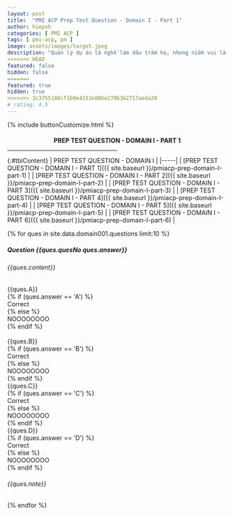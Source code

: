 ```yaml
---
layout: post
title:  "PMI ACP Prep Test Question - Domain I - Part 1"
author: hiepvh
categories: [ PMI ACP ]
tags: [ pmi-acp, pm ]
image: assets/images/target.jpeg
description: "Quản lý dự án là nghề làm dâu trăm họ, nhưng niềm vui là được học hỏi mỗi ngày, mỗi giờ, mỗi thời điểm."
<<<<<<< HEAD
featured: false
hidden: false
=======
featured: true
hidden: true
>>>>>>> 3c3755188cf1b9e4153e88be270b3b2717aeda20
# rating: 4.5
---
```


{% include  buttonCustomize.html %}

<!-- Title Block -->
<div id="titleBlock" style="text-align: center;">
  <h4 style="margin-bottom: 0px;"> PREP TEST QUESTION - DOMAIN I - PART 1</h4>
  <hr style="width: 50%;">
</div>

{:#tblContent}
| PREP TEST QUESTION - DOMAIN I |
|-----|
| [PREP TEST QUESTION - DOMAIN I - PART 1]({{ site.baseurl }}/pmiacp-prep-domain-I-part-1) |
| [PREP TEST QUESTION - DOMAIN I - PART 2]({{ site.baseurl }}/pmiacp-prep-domain-I-part-2) |
| [PREP TEST QUESTION - DOMAIN I - PART 3]({{ site.baseurl }}/pmiacp-prep-domain-I-part-3) |
| [PREP TEST QUESTION - DOMAIN I - PART 4]({{ site.baseurl }}/pmiacp-prep-domain-I-part-4) |
| [PREP TEST QUESTION - DOMAIN I - PART 5]({{ site.baseurl }}/pmiacp-prep-domain-I-part-5) |
| [PREP TEST QUESTION - DOMAIN I - PART 6]({{ site.baseurl }}/pmiacp-prep-domain-I-part-6) |

{% for ques in site.data.domain001.questions limit:10 %}
<!-- QUESTION -->
<div class="text-card">
  <div class="heading">
    <h5>Question {{ques.quesNo ques.answer}} </h5>
    <h6>{{ques.content}}</h6>
  </div>

  <div class="headingAnswer">
    <!-- Answer A -->
    <div class="flip">
      <div class="flipContent">
        <div class="front">
          {{ques.A}}
        </div>
        {% if (ques.answer == 'A') %}
          <div class="back" style="display: block">Correct</div>
        {% else %}  
          <div class="back">NOOOOOOOO</div>
        {% endif %}
      </div>
    </div>
    <br class="clear" />
    <!-- Answer B -->
    <div class="flip">
      <div class="flipContent">
        <div class="front">
          {{ques.B}}
        </div>
        {% if (ques.answer == 'B') %}
          <div class="back" style="display: block">Correct</div>
        {% else %}  
          <div class="back">NOOOOOOOO</div>
        {% endif %}
      </div>
    </div>
    <!-- Answer C -->
    <div class="flip">
      <div class="flipContent">
        <div class="front">
          {{ques.C}}
        </div>
        {% if (ques.answer == 'C') %}
          <div class="back">Correct</div>
        {% else %}  
          <div class="back">NOOOOOOOO</div>
        {% endif %}
      </div>
    </div>
    <!-- Answer D -->
    <div class="flip">
      <div class="flipContent">
        <div class="front">
          {{ques.D}}
        </div>
        {% if (ques.answer == 'D') %}
          <div class="back">Correct</div>
        {% else %}  
          <div class="back">NOOOOOOOO</div>
        {% endif %}
      </div>
    </div>
    <!-- Note--> 
    <div class="text-box-note">
      <h6>{{ques.note}}</h6>
    </div>
  </div>

</div>
{% endfor %}